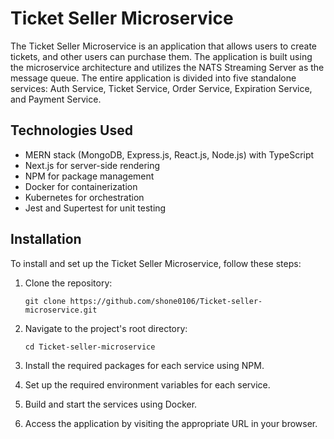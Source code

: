 # Ticket Seller Microservice

The Ticket Seller Microservice is an application that allows users to create tickets, and other users can purchase them. The application is built using the microservice architecture and utilizes the NATS Streaming Server as the message queue. The entire application is divided into five standalone services: Auth Service, Ticket Service, Order Service, Expiration Service, and Payment Service.

## Technologies Used

- MERN stack (MongoDB, Express.js, React.js, Node.js) with TypeScript
- Next.js for server-side rendering
- NPM for package management
- Docker for containerization
- Kubernetes for orchestration
- Jest and Supertest for unit testing

## Installation

To install and set up the Ticket Seller Microservice, follow these steps:

1. Clone the repository:

   ```
   git clone https://github.com/shone0106/Ticket-seller-microservice.git
2. Navigate to the project's root directory:
   ```
   cd Ticket-seller-microservice
   
3. Install the required packages for each service using NPM.
4. Set up the required environment variables for each service.
5. Build and start the services using Docker.
6. Access the application by visiting the appropriate URL in your browser.

